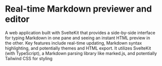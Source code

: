 # Real-time Markdown previewer and editor

A web application built with SvelteKit that provides a side-by-side interface for typing Markdown in one pane and seeing an instant HTML preview in the other. Key features include real-time updating, Markdown syntax highlighting, and potentially themes and HTML export. It utilizes SvelteKit (with TypeScript), a Markdown parsing library like marked.js, and potentially Tailwind CSS for styling
